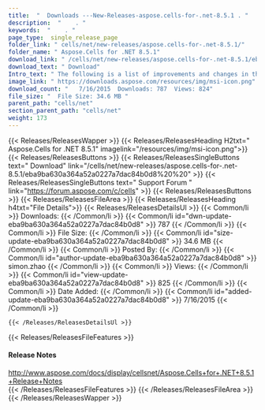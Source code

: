 ```yaml
---
title:  "  Downloads ---New-Releases-aspose.cells-for-.net-8.5.1 . " 
description:  "    . " 
keywords:  "    . " 
page_type:  single_release_page
folder_link: " cells/net/new-releases/aspose.cells-for-.net-8.5.1/"
folder_name: " Aspose.Cells for .NET 8.5.1"
download_link: " /cells/net/new-releases/aspose.cells-for-.net-8.5.1/eba9ba630a364a52a0227a7dac84b0d8"
download_text: " Download"
Intro_text: " The following is a list of improvements and changes in this release of Aspose.Ce..."
image_link: " https://downloads.aspose.com/resources/img/msi-icon.png"
download_count: "   7/16/2015  Downloads: 787  Views: 824"
file_size: "  File Size: 34.6 MB "
parent_path: "cells/net"
section_parent_path: "cells/net"
weight: 173 
---
```


{{< Releases/ReleasesWapper >}}
  {{< Releases/ReleasesHeading H2txt=" Aspose.Cells for .NET 8.5.1" imagelink="/resources/img/msi-icon.png">}}
  {{< Releases/ReleasesButtons >}}
    {{< Releases/ReleasesSingleButtons text=" Download" link="/cells/net/new-releases/aspose.cells-for-.net-8.5.1/eba9ba630a364a52a0227a7dac84b0d8%20%20" >}}
    {{< Releases/ReleasesSingleButtons text=" Support Forum " link="https://forum.aspose.com/c/cells" >}}
  {{< Releases/ReleasesButtons >}}
  {{< Releases/ReleasesFileArea >}}
    {{< Releases/ReleasesHeading h4txt="File Details">}}
    {{< Releases/ReleasesDetailsUl >}}
            {{< Common/li  >}} Downloads: {{< /Common/li >}} 
      {{< Common/li id="dwn-update-eba9ba630a364a52a0227a7dac84b0d8" >}} 787 {{< /Common/li >}} 
      {{< Common/li  >}} File Size: {{< /Common/li >}} 
      {{< Common/li id="size-update-eba9ba630a364a52a0227a7dac84b0d8" >}} 34.6 MB {{< /Common/li >}} 
      {{< Common/li  >}} Posted By: {{< /Common/li >}} 
      {{< Common/li id="author-update-eba9ba630a364a52a0227a7dac84b0d8" >}} simon.zhao {{< /Common/li >}} 
      {{< Common/li  >}} Views: {{< /Common/li >}} 
      {{< Common/li id="view-update-eba9ba630a364a52a0227a7dac84b0d8" >}} 825 {{< /Common/li >}} 
      {{< Common/li  >}} Date Added: {{< /Common/li >}} 
      {{< Common/li id="added-update-eba9ba630a364a52a0227a7dac84b0d8" >}} 7/16/2015 {{< /Common/li >}} 

    {{< /Releases/ReleasesDetailsUl >}}

  {{< Releases/ReleasesFileFeatures >}}
      <h4>Release Notes</h4><div><a href="http://www.aspose.com/docs/display/cellsnet/Aspose.Cells+for+.NET+8.5.1+Release+Notes">http://www.aspose.com/docs/display/cellsnet/Aspose.Cells+for+.NET+8.5.1+Release+Notes</a></div>
  {{< /Releases/ReleasesFileFeatures >}}
 {{< /Releases/ReleasesFileArea >}}
{{< /Releases/ReleasesWapper >}}


